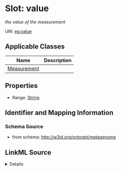 # Slot: value
_the value of the measurement_


URI: [eg:value](http://w3id.org/ontogpt/environmental-metagenome/value)



<!-- no inheritance hierarchy -->




## Applicable Classes

| Name | Description |
| --- | --- |
[Measurement](Measurement.md) | 






## Properties

* Range: [String](String.md)







## Identifier and Mapping Information







### Schema Source


* from schema: http://w3id.org/ontogpt/metagenome




## LinkML Source

<details>
```yaml
name: value
description: the value of the measurement
from_schema: http://w3id.org/ontogpt/metagenome
rank: 1000
alias: value
owner: Measurement
domain_of:
- Measurement
range: string

```
</details>